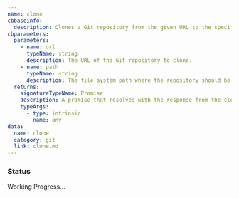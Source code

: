 ```yaml
---
name: clone
cbbaseinfo:
  description: Clones a Git repository from the given URL to the specified path.
cbparameters:
  parameters:
    - name: url
      typeName: string
      description: The URL of the Git repository to clone.
    - name: path
      typeName: string
      description: The file system path where the repository should be cloned to.
  returns:
    signatureTypeName: Promise
    description: A promise that resolves with the response from the clone event.
    typeArgs:
      - type: intrinsic
        name: any
data:
  name: clone
  category: git
  link: clone.md
---
```

<CBBaseInfo/> 
 <CBParameters/>

### Status 

Working Progress...
